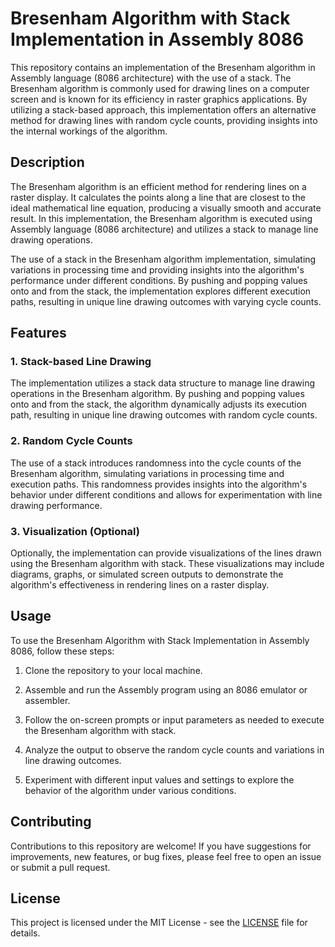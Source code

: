 # Bresenham Algorithm with Stack Implementation in Assembly 8086

This repository contains an implementation of the Bresenham algorithm in Assembly language (8086 architecture) with the use of a stack. The Bresenham algorithm is commonly used for drawing lines on a computer screen and is known for its efficiency in raster graphics applications. By utilizing a stack-based approach, this implementation offers an alternative method for drawing lines with random cycle counts, providing insights into the internal workings of the algorithm.

## Description

The Bresenham algorithm is an efficient method for rendering lines on a raster display. It calculates the points along a line that are closest to the ideal mathematical line equation, producing a visually smooth and accurate result. In this implementation, the Bresenham algorithm is executed using Assembly language (8086 architecture) and utilizes a stack to manage line drawing operations.

The use of a stack in the Bresenham algorithm implementation, simulating variations in processing time and providing insights into the algorithm's performance under different conditions. By pushing and popping values onto and from the stack, the implementation explores different execution paths, resulting in unique line drawing outcomes with varying cycle counts.

## Features

### 1. Stack-based Line Drawing

The implementation utilizes a stack data structure to manage line drawing operations in the Bresenham algorithm. By pushing and popping values onto and from the stack, the algorithm dynamically adjusts its execution path, resulting in unique line drawing outcomes with random cycle counts.

### 2. Random Cycle Counts

The use of a stack introduces randomness into the cycle counts of the Bresenham algorithm, simulating variations in processing time and execution paths. This randomness provides insights into the algorithm's behavior under different conditions and allows for experimentation with line drawing performance.

### 3. Visualization (Optional)

Optionally, the implementation can provide visualizations of the lines drawn using the Bresenham algorithm with stack. These visualizations may include diagrams, graphs, or simulated screen outputs to demonstrate the algorithm's effectiveness in rendering lines on a raster display.

## Usage

To use the Bresenham Algorithm with Stack Implementation in Assembly 8086, follow these steps:

1. Clone the repository to your local machine.

2. Assemble and run the Assembly program using an 8086 emulator or assembler.

3. Follow the on-screen prompts or input parameters as needed to execute the Bresenham algorithm with stack.

4. Analyze the output to observe the random cycle counts and variations in line drawing outcomes.

5. Experiment with different input values and settings to explore the behavior of the algorithm under various conditions.

## Contributing

Contributions to this repository are welcome! If you have suggestions for improvements, new features, or bug fixes, please feel free to open an issue or submit a pull request.

## License

This project is licensed under the MIT License - see the [LICENSE](LICENSE) file for details.
